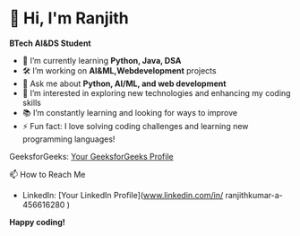 # 👋 Hi, I'm Ranjith

**BTech AI&DS Student**

- 🌱 I’m currently learning **Python, Java, DSA**
- 🛠️ I’m working on **AI&ML,Webdevelopment** projects
- 💬 Ask me about **Python, AI/ML, and web development**
- 🔭 I’m interested in exploring new technologies and enhancing my coding skills
- 📚 I’m constantly learning and looking for ways to improve
- ⚡ Fun fact: I love solving coding challenges and learning new programming languages!


GeeksforGeeks: [Your GeeksforGeeks Profile](https://www.geeksforgeeks.org/user/ranjith_a_k/)

📫 How to Reach Me
- LinkedIn: [Your LinkedIn Profile](www.linkedin.com/in/
ranjithkumar-a-456616280
)

**Happy coding!**


